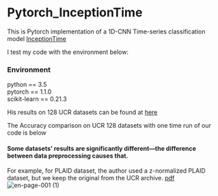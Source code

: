 # Pytorch_InceptionTime

This is Pytorch implementation of a 1D-CNN Time-series classification model [InceptionTime](https://github.com/hfawaz/InceptionTime)


I test my code with the environment below:
### Environment 
python == 3.5  
pytorch == 1.1.0  
scikit-learn == 0.21.3

His results on 128 UCR datasets can be found at [here](https://github.com/hfawaz/InceptionTime/blob/master/results-inception-128.csv)

The Accuracy comparison on UCR 128 datasets with one time run of our code is below 
#### Some datasets' results are significantly different—the difference between data preprocessing causes that.
For example, for PLAID dataset, the author used a z-normalized PLAID dataset, but we keep the original from the UCR archive.
[pdf](https://github.com/Wensi-Tang/Pytorch_InceptionTime/files/6374951/en.pdf)
![en-page-001 (1)](https://user-images.githubusercontent.com/61366756/116044975-e74f7380-a6b4-11eb-8490-683544ba0e2f.jpg)


